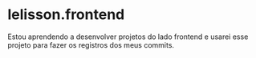 # lelisson.frontend
Estou aprendendo a desenvolver projetos do lado frontend e usarei esse projeto para fazer os registros dos meus commits.
